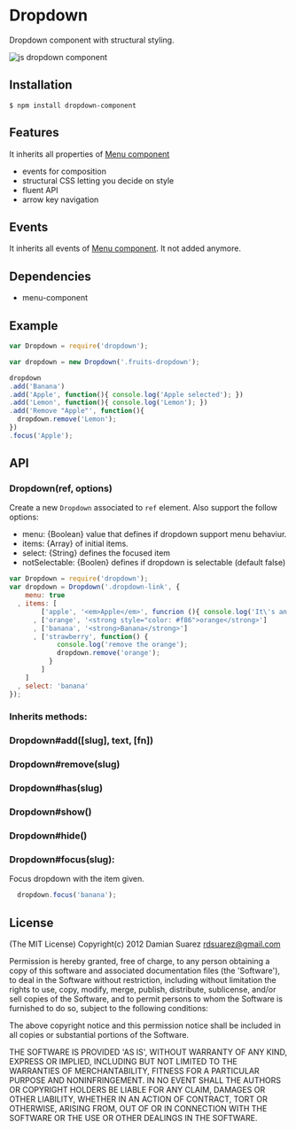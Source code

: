# Dropdown

  Dropdown component with structural styling.

  ![js dropdown
  component](http://f.cl.ly/items/010I1g3E2I3j2j2E3j0F/Screen%20Shot%202012-08-10%20at%2011.40.20%20AM.png)

## Installation

```
$ npm install dropdown-component
```

## Features

  It inherits all properties of [Menu component](https://github.com/component/menu)

  - events for composition
  - structural CSS letting you decide on style
  - fluent API
  - arrow key navigation

## Events

  It inherits all events of [Menu component](https://github.com/component/menu). It
  not added anymore.

## Dependencies

  * menu-component

## Example

```js
var Dropdown = require('dropdown');

var dropdown = new Dropdown('.fruits-dropdown');

dropdown
.add('Banana')
.add('Apple', function(){ console.log('Apple selected'); })
.add('Lemon', function(){ console.log('Lemon'); })
.add('Remove "Apple"', function(){
  dropdown.remove('Lemon');
})
.focus('Apple');

```

## API
  
### Dropdown(ref, options)

  Create a new `Dropdown` associated to `ref` element. Also support the follow
  options:

  - menu: {Boolean} value that defines if dropdown support menu behaviur.
  - items: {Array} of initial items.
  - select: {String} defines the focused item
  - notSelectable: {Boolen} defines if dropdown is selectable (default false)

```js
var Dropdown = require('dropdown');
var dropdown = Dropdown('.dropdown-link', {
    menu: true
  , items: [
        ['apple', '<em>Apple</em>', funcrion (){ console.log('It\'s an Apple!') }]
      , ['orange', '<strong style="color: #f86">orange</strong>']
      , ['banana', '<strong>Banana</strong>']
      , ['strawberry', function() {
            console.log('remove the orange');
            dropdown.remove('orange');
          }
        ]
    ]
  , select: 'banana'
});
```

### Inherits methods:

### Dropdown#add([slug], text, [fn])
### Dropdown#remove(slug)
### Dropdown#has(slug)
### Dropdown#show()
### Dropdown#hide()

### Dropdown#focus(slug):

  Focus dropdown with the item given.

```js
  dropdown.focus('banana');
```

## License

  (The MIT License)
  Copyright(c) 2012 Damian Suarez <rdsuarez@gmail.com>
  
  Permission is hereby granted, free of charge, to any person obtaining
  a copy of this software and associated documentation files (the
  'Software'), to deal in the Software without restriction, including
  without limitation the rights to use, copy, modify, merge, publish,
  distribute, sublicense, and/or sell copies of the Software, and to
  permit persons to whom the Software is furnished to do so, subject to
  the following conditions:
  
  The above copyright notice and this permission notice shall be
  included in all copies or substantial portions of the Software.
  
  THE SOFTWARE IS PROVIDED 'AS IS', WITHOUT WARRANTY OF ANY KIND,
  EXPRESS OR IMPLIED, INCLUDING BUT NOT LIMITED TO THE WARRANTIES OF
  MERCHANTABILITY, FITNESS FOR A PARTICULAR PURPOSE AND NONINFRINGEMENT.
  IN NO EVENT SHALL THE AUTHORS OR COPYRIGHT HOLDERS BE LIABLE FOR ANY
  CLAIM, DAMAGES OR OTHER LIABILITY, WHETHER IN AN ACTION OF CONTRACT,
  TORT OR OTHERWISE, ARISING FROM, OUT OF OR IN CONNECTION WITH THE
  SOFTWARE OR THE USE OR OTHER DEALINGS IN THE SOFTWARE.
